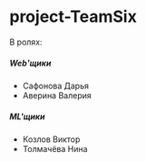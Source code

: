 # project-TeamSix
В ролях: 
##### Web'щики
- Сафонова Дарья
- Аверина Валерия
##### ML'щики
- Козлов Виктор
- Толмачёва Нина